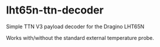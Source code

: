 # lht65n-ttn-decoder
Simple TTN V3 payload decoder for the Dragino LHT65N

Works with/without the standard external temperature probe.
